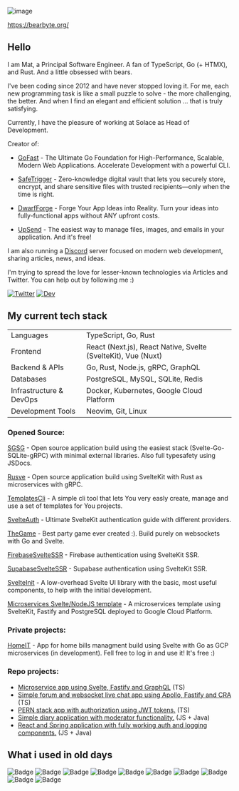 ![image](https://user-images.githubusercontent.com/26543876/236698648-8c1172c0-1f68-40ae-b15c-610abc9b138b.png)

https://bearbyte.org/

## Hello

I am Mat, a Principal Software Engineer. A fan of TypeScript, Go (+ HTMX), and Rust. And a little obsessed with bears.

I've been coding since 2012 and have never stopped loving it. For me, each new programming task is like a small puzzle to solve - the more challenging, the better. And when I find an elegant and efficient solution ... that is truly satisfying.

Currently, I have the pleasure of working at Solace as Head of Development.

Creator of:

- [GoFast](https://gofast.live) - The Ultimate Go Foundation for High-Performance, Scalable, Modern Web Applications. Accelerate Development with a powerful CLI.
 
- [SafeTrigger](https://safetrigger.app) - Zero-knowledge digital vault that lets you securely store, encrypt, and share sensitive files with trusted recipients—only when the time is right.

- [DwarfForge](https://dwarfforge.io) - Forge Your App Ideas into Reality. Turn your ideas into fully-functional apps without ANY upfront costs.

- [UpSend](https://upsend.app) - The easiest way to manage files, images, and emails in your application. And it's free!

I am also running a [Discord](https://discord.com/invite/EdSZbQbRyJ) server focused on modern web development, sharing articles, news, and ideas.

I'm trying to spread the love for lesser-known technologies via Articles and Twitter. You can help out by following me :)

[Twitter]: https://img.shields.io/badge/Twitter-37a779?style=for-the-badge
[Dev]: https://img.shields.io/badge/dev-37a779?style=for-the-badge

[![Twitter]](https://twitter.com/mapiorowski)
[![Dev]](https://dev.to/mpiorowski)


## My current tech stack
| | |
| :--- | :--- |
| Languages | TypeScript, Go, Rust |
| Frontend | React (Next.js), React Native, Svelte (SvelteKit), Vue (Nuxt) |
| Backend & APIs | Go, Rust, Node.js, gRPC, GraphQL |
| Databases | PostgreSQL, MySQL, SQLite, Redis |
| Infrastructure & DevOps | Docker, Kubernetes, Google Cloud Platform |
| Development Tools| Neovim, Git, Linux |

### Opened Source:

[SGSG](https://github.com/mpiorowski/sgsg) - Open source application build using the easiest stack (Svelte-Go-SQLite-gRPC) with minimal external libraries. Also full typesafety using JSDocs.

[Rusve](https://github.com/mpiorowski/Rusve) - Open source application build using SvelteKit with Rust as microservices with gRPC.

[TemplatesCli](https://github.com/mpiorowski/templates-cli) - A simple cli tool that lets You very easly create, manage and use a set of templates for You projects.

[SvelteAuth](https://github.com/mpiorowski/svelte-auth) - Ultimate SvelteKit authentication guide with different providers.

[TheGame](https://github.com/mpiorowski/the-game) - Best party game ever created :). Build purely on websockets with Go and Svelte.

[FirebaseSvelteSSR](https://github.com/mpiorowski/firebase-svelte-ssr) - Firebase authentication using SvelteKit SSR.

[SupabaseSvelteSSR](https://github.com/mpiorowski/supabase-svelte-ssr) - Supabase authentication using SvelteKit SSR.

[SvelteInit](https://github.com/mpiorowski/svelte-init) - A low-overhead Svelte UI library with the basic, most useful components, to help with the initial development.

[Microservices Svelte/NodeJS template](https://github.com/mpiorowski/microservices-gcp-template) - A microservices template using SvelteKit, Fastify and PostgreSQL deployed to Google Cloud Platform.

### Private projects:
[HomeIT](https://homeit.app) - App for home bills managment build using Svelte with Go as GCP microservices (in development). Fell free to log in and use it! It's free :)

### Repo projects:
- <a href="https://github.com/mpiorowski/microservices-ts-fastify-svelte">Microservice app using Svelte, Fastify and GraphQL</a> (TS)
- <a href="https://github.com/mpiorowski/apollo-fastify-cra">Simple forum and websocket live chat app using Apollo, Fastify and CRA</a> (TS)
- <a href="https://github.com/mpiorowski/pern-auth">PERN stack app with authorization using JWT tokens.</a> (TS)
- <a href="https://github.com/mpiorowski/diary-app">Simple diary application with moderator functionality.</a> (JS + Java)
- <a href="https://github.com/mpiorowski/react-spring-auth">React and Spring application with fully working auth and logging components.</a> (JS + Java)

## What i used in old days

![Badge](https://img.shields.io/badge/Languages-JavaScript-%235d8239?logo=JavaScript&logoColor=white)
![Badge](https://img.shields.io/badge/Languages-Java-%235d8239?logo=Java&logoColor=white)
![Badge](https://img.shields.io/badge/Frameworks-React-%235d8239?logo=React&logoColor=white)
![Badge](https://img.shields.io/badge/Frameworks-NodeJS-%235d8239?logo=Node.js&logoColor=white)
![Badge](https://img.shields.io/badge/Frameworks-Spring-%235d8239?logo=Spring&logoColor=white)
![Badge](https://img.shields.io/badge/SQL-PostgreSQL-%235d8239?logo=PostgreSql&logoColor=white)
![Badge](https://img.shields.io/badge/SQL-MySQL-%235d8239?logo=MySql&logoColor=white)
![Badge](https://img.shields.io/badge/Tools-Docker-%235d8239?logo=Docker&logoColor=white)
![Badge](https://img.shields.io/badge/Tools-VSC-%235d8239?logo=visual-studio-code&logoColor=white)
![Badge](https://img.shields.io/badge/Tools-Git-%235d8239?logo=Git&logoColor=white)

<!--
**mpiorowski/mpiorowski** is a ✨ _special_ ✨ repository because its `README.md` (this file) appears on your GitHub profile.

Here are some ideas to get you started:

- 🔭 I’m currently working on ...
- 🌱 I’m currently learning ...
- 👯 I’m looking to collaborate on ...
- 🤔 I’m looking for help with ...
- 💬 Ask me about ...
- 📫 How to reach me: ...
- 😄 Pronouns: ...
- ⚡ Fun fact: ...
-->
